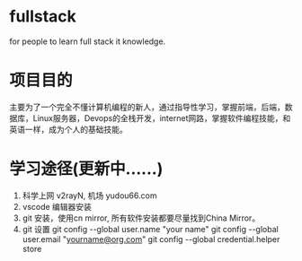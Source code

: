 # fullstack
for people to learn full stack it knowledge.

# 项目目的
主要为了一个完全不懂计算机编程的新人，通过指导性学习，掌握前端，后端，数据库，Linux服务器，Devops的全栈开发，internet网路，掌握软件编程技能，和英语一样，成为个人的基础技能。

# 学习途径(更新中......)
1. 科学上网 v2rayN, 机场 yudou66.com
1. vscode 编辑器安装
1. git 安装，使用cn mirror, 所有软件安装都要尽量找到China Mirror。
1. git 设置
    git config --global user.name "your name"
    git config --global user.email "yourname@org.com"
    git config --global credential.helper store
